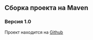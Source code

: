 ## Сборка проекта на Maven
### Версия 1.0
Проект находится на [Github](https://github.com/Aviator46/Netology-Maven.git)